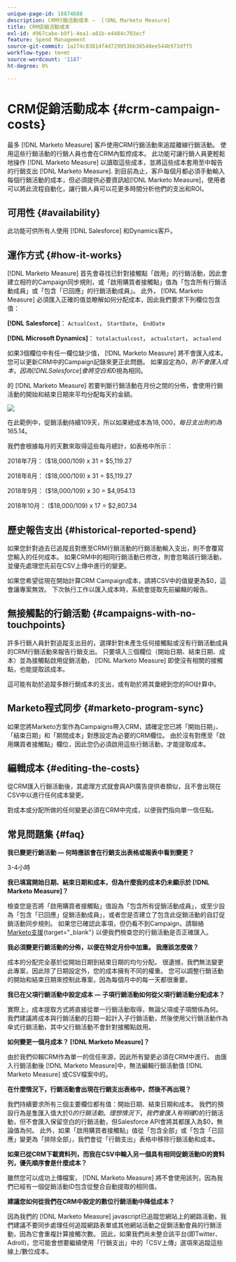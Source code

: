 ```yaml
---
unique-page-id: 18874688
description: CRM行銷活動成本 —  [!DNL Marketo Measure]
title: CRM促銷活動成本
exl-id: d967cabe-b9f1-4ea1-a81b-e4484c703ecf
feature: Spend Management
source-git-commit: 1a274c83814f4d729053bb36548ee544b973dff5
workflow-type: tm+mt
source-wordcount: '1187'
ht-degree: 0%

---
```


# CRM促銷活動成本 {#crm-campaign-costs}

最多 [!DNL Marketo Measure] 客戶使用CRM行銷活動來追蹤離線行銷活動。 使用這些行銷活動的行銷人員也會在CRM內監控成本。 此功能可讓行銷人員更輕鬆地操作 [!DNL Marketo Measure] 以讀取這些成本，並將這些成本套用至中報告的行銷支出 [!DNL Marketo Measure]. 到目前為止，客戶每個月都必須手動輸入每個行銷活動的成本，但必須提供必要資訊給[!DNL Marketo Measure]，使用者可以將此流程自動化，讓行銷人員可以花更多時間分析他們的支出和ROI。

## 可用性 {#availability}

此功能可供所有人使用 [!DNL Salesforce] 和Dynamics客戶。

## 運作方式 {#how-it-works}

[!DNL Marketo Measure] 首先會尋找已針對接觸點「啟用」的行銷活動，因此會建立相符的Campaign同步規則，或「啟用購買者接觸點」值為「包含所有行銷活動成員」或「包含「已回應」的行銷活動成員」。 此外， [!DNL Marketo Measure] 必須匯入正確的值並瞭解如何分配成本，因此我們要求下列欄位包含值：

**[!DNL Salesforce]**： `ActualCost`， `StartDate`， `EndDate`

**[!DNL Microsoft Dynamics]**： `totalactualcost`， `actualstart`， `actualend`

如果3個欄位中有任一欄位缺少值， [!DNL Marketo Measure] 將不會匯入成本。 您可以更新CRM中的Campaign記錄來更正此問題。 如果設定為$0，則不會匯入成本，因為 [!DNL Salesforce] 會將空白和$0視為相同。

的 [!DNL Marketo Measure] 若要判斷行銷活動在月份之間的分佈，會使用行銷活動的開始和結束日期來平均分配每天的金額。

![](assets/1.jpg)

在此範例中，促銷活動持續109天，所以如果總成本為$18,000，每日支出則約為$165.14。

我們會根據每月的天數來取得這些每月總計，如表格中所示：

2018年7月： ($18,000/109) x 31 = $5,119.27

2018年8月： ($18,000/109) x 31 = $5,119.27

2018年9月： ($18,000/109) x 30 = $4,954.13

2018年10月： ($18,000/109) x 17 = $2,807.34

## 歷史報告支出 {#historical-reported-spend}

如果您針對過去已追蹤且對應至CRM行銷活動的行銷活動輸入支出，則不會覆寫您輸入的任何成本。 如果CRM中的相同行銷活動已修改，則會忽略該行銷活動，並優先處理您先前在CSV上傳中進行的變更。

如果您希望從現在開始計算CRM Campaign成本，請將CSV中的值變更為$0，這會讓專案無效。 下次執行工作以匯入成本時，系統會提取先前編輯的報告。

## 無接觸點的行銷活動 {#campaigns-with-no-touchpoints}

許多行銷人員針對追蹤支出目的，選擇針對未產生任何接觸點或沒有行銷活動成員的CRM行銷活動來報告行銷支出。 只要填入三個欄位（開始日期、結束日期、成本）並為接觸點啟用促銷活動， [!DNL Marketo Measure] 即使沒有相關的接觸點，也能提取該成本。

這可能有助於追蹤多餘行銷成本的支出，或有助於將其彙總到您的ROI計算中。

## Marketo程式同步 {#marketo-program-sync}

如果您將Marketo方案作為Campaigns帶入CRM，請確定您已將「開始日期」、「結束日期」和「期間成本」對應設定為必要的CRM欄位。 由於沒有對應至「啟用購買者接觸點」欄位，因此您仍必須啟用這些行銷活動，才能提取成本。

## 編輯成本 {#editing-the-costs}

從CRM匯入行銷活動後，其處理方式就會與API廣告提供者類似，且不會出現在CSV中以進行任何成本變更。

對成本或分配所做的任何變更必須在CRM中完成，以便我們指向單一信任點。

## 常見問題集 {#faq}

**我已變更行銷活動 — 何時應該會在行銷支出表格或報表中看到變更？**

3-4小時

**我已填寫開始日期、結束日期和成本，但為什麼我的成本仍未顯示於 [!DNL Marketo Measure]？**

檢查您是否將「啟用購買者接觸點」值設為「包含所有促銷活動成員」，或至少設為「包含「已回應」促銷活動成員」，或者您是否建立了包含此促銷活動的自訂促銷活動同步規則。 如果您已確認此事項，但仍看不到Campaign，請聯絡 [Marketo支援](https://nation.marketo.com/t5/support/ct-p/Support){target="_blank"} 以便我們檢查您的行銷活動是否正確匯入。

**我必須變更行銷活動的分佈，以便在特定月份中加重。 我應該怎麼做？**

成本的分配完全基於從開始日期到結束日期的均勻分配。 很遺憾，我們無法變更此專案，因此除了日期設定外，您的成本擁有不同的權重。 您可以調整行銷活動的開始和結束日期來控制此專案，因為每個月中的每一天都很重要。

**我已在父項行銷活動中設定成本 — 子項行銷活動如何從父項行銷活動分配成本？**

實際上，成本提取方式將直接從單一行銷活動取得，無論父項或子項關係為何。 我們建議將成本與行銷活動的日期一起計入子行銷活動，然後使用父行銷活動作為傘式行銷活動，其中父行銷活動不會針對接觸點啟用。

**如何變更一個月成本？ [!DNL Marketo Measure]？**

由於我們仰賴CRM作為單一的信任來源，因此所有變更必須在CRM中進行。 由匯入行銷活動後 [!DNL Marketo Measure]中，無法編輯行銷活動值 [!DNL Marketo Measure] 或CSV檔案中的。

**在什麼情況下，行銷活動會出現在行銷支出表格中，然後不再出現？**

我們持續要求所有三個主要欄位都有值：開始日期、結束日期和成本。 我們的預設行為是隻匯入值大於$0的行銷活動。 理想情況下，我們會匯入有明確$0的行銷活動，但不會匯入保留空白的行銷活動，但Salesforce API會將其都匯入為$0，無論值為何。 此外，如果「啟用購買者接觸點」值從「包含全部」或「包含「已回應」變更為「排除全部」，我們會從「行銷支出」表格中移除行銷活動和成本。

**如果已從CRM下載資料列，而我在CSV中輸入另一個具有相同促銷活動ID的資料列，優先順序會是什麼成本？**

雖然您可以成功上傳檔案， [!DNL Marketo Measure] 將不會使用該列，因為我們已經有一個促銷活動ID包含從整合自動提取的相同值。

**建議您如何從我們在CRM中設定的數位行銷活動中降低成本？**

因為我們的 [!DNL Marketo Measure] javascript已追蹤您網站上的網路活動，我們建議不要同步處理任何追蹤網路表單或其他網站活動之促銷活動會員的行銷活動，因為它會重複計算接觸次數。 因此，如果我們尚未整合該平台(即Twitter、Adroll)，您可能會想要繼續使用「行銷支出」中的「CSV上傳」選項來追蹤這些線上/數位成本。
